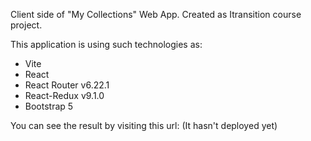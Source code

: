 Client side of "My Collections" Web App. Created as Itransition course project.

This application is using such technologies as:

- Vite
- React
- React Router v6.22.1
- React-Redux v9.1.0
- Bootstrap 5

You can see the result by visiting this url:
(It hasn't deployed yet)
